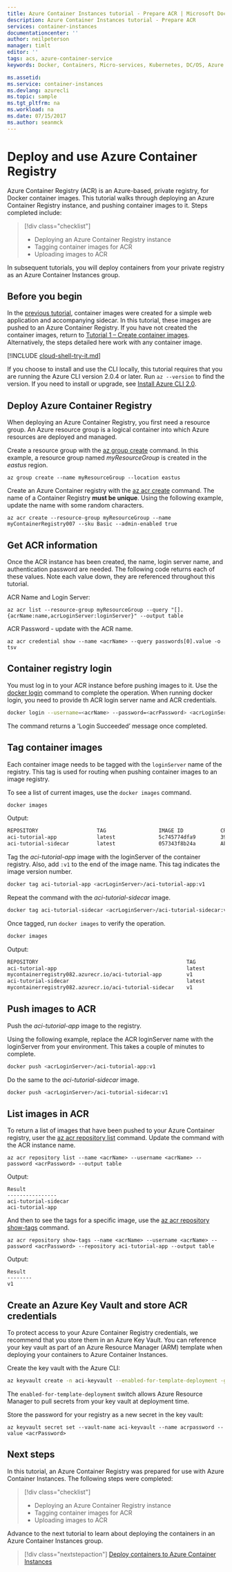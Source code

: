 ```yaml
---
title: Azure Container Instances tutorial - Prepare ACR | Microsoft Docs
description: Azure Container Instances tutorial - Prepare ACR
services: container-instances
documentationcenter: ''
author: neilpeterson
manager: timlt
editor: ''
tags: acs, azure-container-service
keywords: Docker, Containers, Micro-services, Kubernetes, DC/OS, Azure

ms.assetid: 
ms.service: container-instances
ms.devlang: azurecli
ms.topic: sample
ms.tgt_pltfrm: na
ms.workload: na
ms.date: 07/15/2017
ms.author: seanmck
---
```


# Deploy and use Azure Container Registry

Azure Container Registry (ACR) is an Azure-based, private registry, for Docker container images. This tutorial walks through deploying an Azure Container Registry instance, and pushing container images to it. Steps completed include:

> [!div class="checklist"]
> * Deploying an Azure Container Registry instance
> * Tagging container images for ACR
> * Uploading images to ACR

In subsequent tutorials, you will deploy containers from your private registry as an Azure Container Instances group. 

## Before you begin

In the [previous tutorial](./container-service-instances-prepare-app.md), container images were created for a simple web application and accompanying sidecar. In this tutorial, these images are pushed to an Azure Container Registry. If you have not created the container images, return to [Tutorial 1 – Create container images](./container-instances-tutorial-prepare-app.md). Alternatively, the steps detailed here work with any container image.

[!INCLUDE [cloud-shell-try-it.md](../../includes/cloud-shell-try-it.md)]

If you choose to install and use the CLI locally, this tutorial requires that you are running the Azure CLI version 2.0.4 or later. Run `az --version` to find the version. If you need to install or upgrade, see [Install Azure CLI 2.0]( /cli/azure/install-azure-cli). 

## Deploy Azure Container Registry

When deploying an Azure Container Registry, you first need a resource group. An Azure resource group is a logical container into which Azure resources are deployed and managed.

Create a resource group with the [az group create](/cli/azure/group#create) command. In this example, a resource group named *myResourceGroup* is created in the *eastus* region.

```azurecli-interactive
az group create --name myResourceGroup --location eastus
```

Create an Azure Container registry with the [az acr create](/cli/azure/acr#create) command. The name of a Container Registry **must be unique**. Using the following example, update the name with some random characters.

```azurecli-interactive
az acr create --resource-group myResourceGroup --name myContainerRegistry007 --sku Basic --admin-enabled true
```

## Get ACR information 

Once the ACR instance has been created, the name, login server name, and authentication password are needed. The following code returns each of these values. Note each value down, they are referenced throughout this tutorial.  

ACR Name and Login Server:

```azurecli-interactive
az acr list --resource-group myResourceGroup --query "[].{acrName:name,acrLoginServer:loginServer}" --output table
```

ACR Password - update with the ACR name.

```azurecli-interactive
az acr credential show --name <acrName> --query passwords[0].value -o tsv
```

## Container registry login

You must log in to your ACR instance before pushing images to it. Use the [docker login](https://docs.docker.com/engine/reference/commandline/login/) command to complete the operation. When running docker login, you need to provide th ACR login server name and ACR credentials.

```bash
docker login --username=<acrName> --password=<acrPassword> <acrLoginServer>
```

The command returns a 'Login Succeeded’ message once completed.

## Tag container images

Each container image needs to be tagged with the `loginServer` name of the registry. This tag is used for routing when pushing container images to an image registry.

To see a list of current images, use the `docker images` command.

```bash
docker images
```

Output:

```bash
REPOSITORY                   TAG                 IMAGE ID            CREATED              SIZE
aci-tutorial-app             latest              5c745774dfa9        39 seconds ago       6.45 MB
aci-tutorial-sidecar         latest              057343f8b24a        About a minute ago   6.33 MB
```

Tag the *aci-tutorial-app* image with the loginServer of the container registry. Also, add `:v1` to the end of the image name. This tag indicates the image version number.

```bash
docker tag aci-tutorial-app <acrLoginServer>/aci-tutorial-app:v1
```

Repeat the command with the *aci-tutorial-sidecar* image.

```bash
docker tag aci-tutorial-sidecar <acrLoginServer>/aci-tutorial-sidecar:v1
```

Once tagged, run `docker images` to verify the operation.

```bash
docker images
```

Output:

```bash
REPOSITORY                                                TAG                 IMAGE ID            CREATED             SIZE
aci-tutorial-app                                          latest              5c745774dfa9        39 seconds ago      6.45 MB
mycontainerregistry082.azurecr.io/aci-tutorial-app        v1                  a9dace4e1a17        7 minutes ago       6.45 MB
aci-tutorial-sidecar                                      latest              057343f8b24a        About a minute ago  6.33 MB
mycontainerregistry082.azurecr.io/aci-tutorial-sidecar    v1                  a9dace4e1a17        7 minutes ago       6.33 MB
```

## Push images to ACR

Push the *aci-tutorial-app* image to the registry. 

Using the following example, replace the ACR loginServer name with the loginServer from your environment. This takes a couple of minutes to complete.

```bash
docker push <acrLoginServer>/aci-tutorial-app:v1
```

Do the same to the *aci-tutorial-sidecar* image.

```bash
docker push <acrLoginServer>/aci-tutorial-sidecar:v1
```

## List images in ACR 

To return a list of images that have been pushed to your Azure Container registry, user the [az acr repository list](/cli/azure/acr/repository#list) command. Update the command with the ACR instance name.

```azurecli-interactive
az acr repository list --name <acrName> --username <acrName> --password <acrPassword> --output table
```

Output:

```azurecli
Result
----------------
aci-tutorial-sidecar
aci-tutorial-app
```

And then to see the tags for a specific image, use the [az acr repository show-tags](/cli/azure/acr/repository#show-tags) command.

```azurecli-interactive
az acr repository show-tags --name <acrName> --username <acrName> --password <acrPassword> --repository aci-tutorial-app --output table
```

Output:

```azurecli
Result
--------
v1
```

## Create an Azure Key Vault and store ACR credentials

To protect access to your Azure Container Registry credentials, we recommend that you store them in an Azure Key Vault. You can reference your key vault as part of an Azure Resource Manager (ARM) template when deploying your containers to Azure Container Instances.

Create the key vault with the Azure CLI:

```bash
az keyvault create -n aci-keyvault --enabled-for-template-deployment -g myResourceGroup
```

The `enabled-for-template-deployment` switch allows Azure Resource Manager to pull secrets from your key vault at deployment time.

Store the password for your registry as a new secret in the key vault:

```
az keyvault secret set --vault-name aci-keyvault --name acrpassword --value <acrPassword>
```

## Next steps

In this tutorial, an Azure Container Registry was prepared for use with Azure Container Instances. The following steps were completed:

> [!div class="checklist"]
> * Deploying an Azure Container Registry instance
> * Tagging container images for ACR
> * Uploading images to ACR

Advance to the next tutorial to learn about deploying the containers in an Azure Container Instances group.

> [!div class="nextstepaction"]
> [Deploy containers to Azure Container Instances](./container-instances-tutorial-deploy-app.md)